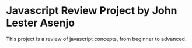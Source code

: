 # Javascript Review Project by John Lester Asenjo
This project is a review of javascript concepts, from beginner to advanced.
